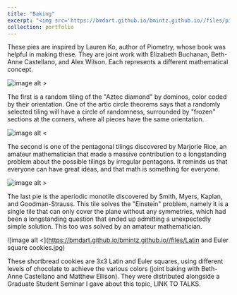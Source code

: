 ```yaml
---
title: "Baking"
excerpt: "<img src='https://bmdart.github.io/bmintz.github.io//files/pie_1a.jpg' style='width:200px;height:200px;'>      <img src='https://bmdart.github.io/bmintz.github.io//files/Latin and Euler square cookies.jpg' style='width:200px;height:200px;'> '     ' <img src='https://bmdart.github.io/bmintz.github.io//files/pie-2.jpg' style='width:200px;height:200px;'>"
collection: portfolio
---
```


These pies are inspired by Lauren Ko, author of Piometry, whose book was helpful in making these. They are joint work with Elizabeth Buchanan, Beth-Anne Castellano, and Alex Wilson. Each represents a different mathematical concept.

![image alt >](https://bmdart.github.io/bmintz.github.io//files/pie_1a.jpg)

The first is a random tiling of the "Aztec diamond" by dominos, color coded by their orientation. One of the artic circle theorems says that a randomly selected tiling will have a circle of randomness, surrounded by "frozen" sections at the corners, where all pieces have the same orientation.

![image alt <](https://bmdart.github.io/bmintz.github.io//files/pie-2.jpg)

The second is one of the pentagonal tilings discovered by Marjorie Rice, an amateur mathematician that made a massive contribution to a longstanding problem about the possible tilings by irregular pentagons. It reminds us that everyone can have great ideas, and that math is something for everyone.

![image alt >](https://bmdart.github.io/bmintz.github.io//files/pie-3.jpg)

The last pie is the aperiodic monotile discovered by Smith, Myers, Kaplan, and Goodman-Strauss. This tile solves the "Einstein" problem, namely it is a single tile that can only cover the plane without any symmetries, which had been a longstanding question that ended up admitting a unexpectedly simple solution. This too was solved by an amateur mathematician.

![image alt <](https://bmdart.github.io/bmintz.github.io//files/Latin and Euler square cookies.jpg)

These shortbread cookies are 3x3 Latin and Euler squares, using different levels of chocolate to achieve the various colors (joint baking with Beth-Anne Castellano and Matthew Ellison). They were distributed alongside a Graduate Student Seminar I gave about this topic, LINK TO TALKS.

